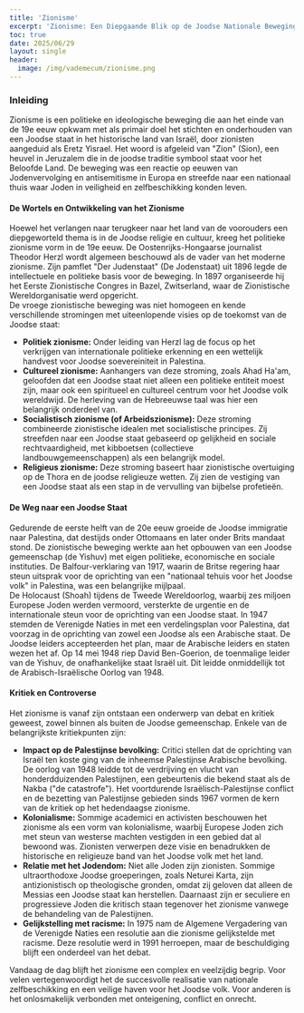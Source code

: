 ```yaml
---
title: 'Zionisme'
excerpt: 'Zionisme: Een Diepgaande Blik op de Joodse Nationale Beweging'
toc: true
date: 2025/06/29
layout: single
header:
  image: /img/vademecum/zionisme.png
---
```


### **Inleiding**

Zionisme is een politieke en ideologische beweging die aan het einde van de 19e eeuw opkwam met als primair doel het stichten en onderhouden van een Joodse staat in het historische land van Israël, door zionisten aangeduid als Eretz Yisrael. Het woord is afgeleid van "Zion" (Sion), een heuvel in Jeruzalem die in de joodse traditie symbool staat voor het Beloofde Land. De beweging was een reactie op eeuwen van Jodenvervolging en antisemitisme in Europa en streefde naar een nationaal thuis waar Joden in veiligheid en zelfbeschikking konden leven.

#### **De Wortels en Ontwikkeling van het Zionisme**

Hoewel het verlangen naar terugkeer naar het land van de voorouders een diepgeworteld thema is in de Joodse religie en cultuur, kreeg het politieke zionisme vorm in de 19e eeuw. De Oostenrijks-Hongaarse journalist Theodor Herzl wordt algemeen beschouwd als de vader van het moderne zionisme. Zijn pamflet "Der Judenstaat" (De Jodenstaat) uit 1896 legde de intellectuele en politieke basis voor de beweging. In 1897 organiseerde hij het Eerste Zionistische Congres in Bazel, Zwitserland, waar de Zionistische Wereldorganisatie werd opgericht.  
De vroege zionistische beweging was niet homogeen en kende verschillende stromingen met uiteenlopende visies op de toekomst van de Joodse staat:

* **Politiek zionisme:** Onder leiding van Herzl lag de focus op het verkrijgen van internationale politieke erkenning en een wettelijk handvest voor Joodse soevereiniteit in Palestina.  
* **Cultureel zionisme:** Aanhangers van deze stroming, zoals Ahad Ha'am, geloofden dat een Joodse staat niet alleen een politieke entiteit moest zijn, maar ook een spiritueel en cultureel centrum voor het Joodse volk wereldwijd. De herleving van de Hebreeuwse taal was hier een belangrijk onderdeel van.  
* **Socialistisch zionisme (of Arbeidszionisme):** Deze stroming combineerde zionistische idealen met socialistische principes. Zij streefden naar een Joodse staat gebaseerd op gelijkheid en sociale rechtvaardigheid, met kibboetsen (collectieve landbouwgemeenschappen) als een belangrijk model.  
* **Religieus zionisme:** Deze stroming baseert haar zionistische overtuiging op de Thora en de joodse religieuze wetten. Zij zien de vestiging van een Joodse staat als een stap in de vervulling van bijbelse profetieën.

#### **De Weg naar een Joodse Staat**

Gedurende de eerste helft van de 20e eeuw groeide de Joodse immigratie naar Palestina, dat destijds onder Ottomaans en later onder Brits mandaat stond. De zionistische beweging werkte aan het opbouwen van een Joodse gemeenschap (de Yishuv) met eigen politieke, economische en sociale instituties. De Balfour-verklaring van 1917, waarin de Britse regering haar steun uitsprak voor de oprichting van een "nationaal tehuis voor het Joodse volk" in Palestina, was een belangrijke mijlpaal.  
De Holocaust (Shoah) tijdens de Tweede Wereldoorlog, waarbij zes miljoen Europese Joden werden vermoord, versterkte de urgentie en de internationale steun voor de oprichting van een Joodse staat. In 1947 stemden de Verenigde Naties in met een verdelingsplan voor Palestina, dat voorzag in de oprichting van zowel een Joodse als een Arabische staat. De Joodse leiders accepteerden het plan, maar de Arabische leiders en staten wezen het af. Op 14 mei 1948 riep David Ben-Goerion, de toenmalige leider van de Yishuv, de onafhankelijke staat Israël uit. Dit leidde onmiddellijk tot de Arabisch-Israëlische Oorlog van 1948\.

#### **Kritiek en Controverse**

Het zionisme is vanaf zijn ontstaan een onderwerp van debat en kritiek geweest, zowel binnen als buiten de Joodse gemeenschap. Enkele van de belangrijkste kritiekpunten zijn:

* **Impact op de Palestijnse bevolking:** Critici stellen dat de oprichting van Israël ten koste ging van de inheemse Palestijnse Arabische bevolking. De oorlog van 1948 leidde tot de verdrijving en vlucht van honderdduizenden Palestijnen, een gebeurtenis die bekend staat als de Nakba ("de catastrofe"). Het voortdurende Israëlisch-Palestijnse conflict en de bezetting van Palestijnse gebieden sinds 1967 vormen de kern van de kritiek op het hedendaagse zionisme.  
* **Kolonialisme:** Sommige academici en activisten beschouwen het zionisme als een vorm van kolonialisme, waarbij Europese Joden zich met steun van westerse machten vestigden in een gebied dat al bewoond was. Zionisten verwerpen deze visie en benadrukken de historische en religieuze band van het Joodse volk met het land.  
* **Relatie met het Jodendom:** Niet alle Joden zijn zionisten. Sommige ultraorthodoxe Joodse groeperingen, zoals Neturei Karta, zijn antizionistisch op theologische gronden, omdat zij geloven dat alleen de Messias een Joodse staat kan herstellen. Daarnaast zijn er seculiere en progressieve Joden die kritisch staan tegenover het zionisme vanwege de behandeling van de Palestijnen.  
* **Gelijkstelling met racisme:** In 1975 nam de Algemene Vergadering van de Verenigde Naties een resolutie aan die zionisme gelijkstelde met racisme. Deze resolutie werd in 1991 herroepen, maar de beschuldiging blijft een onderdeel van het debat.

Vandaag de dag blijft het zionisme een complex en veelzijdig begrip. Voor velen vertegenwoordigt het de succesvolle realisatie van nationale zelfbeschikking en een veilige haven voor het Joodse volk. Voor anderen is het onlosmakelijk verbonden met onteigening, conflict en onrecht.